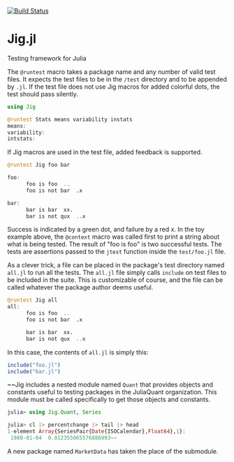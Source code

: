 [![Build Status](https://travis-ci.org/milktrader/Jig.jl.png)](https://travis-ci.org/milktrader/Jig.jl)

Jig.jl
======

Testing framework for Julia

The `@runtest` macro takes a package name and any number of valid test files. It expects the 
test files to be in the `/test` directory and to be appended by `.jl`. If the test file does
not use Jig macros for added colorful dots, the test should pass silently.

````julia
using Jig

@runtest Stats means variability instats
means:
variability:
intstats:
````

If Jig macros are used in the test file, added feedback is supported.

````julia
@runtest Jig foo bar

foo:
      foo is foo  ..
      foo is not bar  .x

bar:
      bar is bar  xx.
      bar is not qux  ..x
````
Success is indicated by a green dot, and failure by a red x. In the toy example above, the
`@context` macro was called first to print a string about what is being tested. The result
of "foo is foo" is two successful tests. The tests are assertions passed to the `jtest` function 
inside the `test/foo.jl` file. 

As a clever trick, a file can be placed in the package's test directory named `all.jl` to run all the 
tests. The `all.jl` file simply calls `include` on test files to be included in the suite. This is
customizable of course, and the file can be called whatever the package author deems useful.

````julia
@runtest Jig all
all:
      foo is foo  ..
      foo is not bar  .x

      bar is bar  xx.
      bar is not qux  ..x
````

In this case, the contents of `all.jl` is simply this:

````julia
include("foo.jl")
include("bar.jl")
````

~~Jig includes a nested module named `Quant` that provides objects and constants useful to testing packages
in the JuliaQuant organization. This module must be called specifically to get those objects and constants.

````julia
julia> using Jig.Quant, Series

julia> cl |> percentchange |> tail |> head
1-element Array{SeriesPair{Date{ISOCalendar},Float64},1}:
 1980-01-04  0.012355065576886993~~
````

A new package named `MarketData` has taken the place of the submodule.
